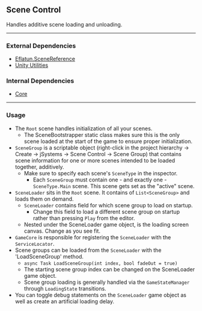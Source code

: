 ## Scene Control
Handles additive scene loading and unloading.

---

### External Dependencies
- [Eflatun.SceneReference](https://github.com/starikcetin/Eflatun.SceneReference.git#4.1.1)
- [Unity Utilities](https://github.com/itsJimothy/Unity-Utilities.git)

### Internal Dependencies
- [Core](./Core.md)

---

### Usage
- The `Root` scene handles initialization of all your scenes.
    - The SceneBootstrapper static class makes sure this is the only scene loaded at the start of the game to ensure proper initialization.
- `SceneGroup` is a scriptable object (right-click in the project hierarchy -> Create -> jSystems -> Scene Control -> Scene Group) that contains scene information for one or more scenes intended to be loaded together, additively.
  - Make sure to specify each scene's `SceneType` in the inspector.
    - Each `SceneGroup` must contain one - and exactly one - `SceneType.Main` scene. This scene gets set as the "active" scene.
- `SceneLoader` sits in the `Root` scene. It contains of `List<SceneGroup>` and loads them on demand.
  - `SceneLoader` contains field for which scene group to load on startup.
    - Change this field to load a different scene group on startup rather than pressing `Play` from the editor.
  - Nested under the SceneLoader game object, is the loading screen canvas. Change as you see fit.
- `GameCore` is responsible for registering the `SceneLoader` with the `ServiceLocator`.
- Scene groups can be loaded from the `SceneLoader` with the 'LoadSceneGroup' method.
    - `async Task LoadSceneGroup(int index, bool fadeOut = true)`
    - The starting scene group index can be changed on the SceneLoader game object.
    - Scene group loading is generally handled via the `GameStateManager` through `LoadingState` transitions.
- You can toggle debug statements on the `SceneLoader` game object as well as create an artificial loading delay.
